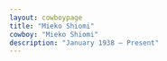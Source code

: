 ```yaml
---
layout: cowboypage
title: "Mieko Shiomi"
cowboy: "Mieko Shiomi"
description: "January 1938 – Present"
---
```

